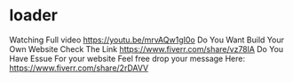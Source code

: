 # loader
Watching Full video https://youtu.be/mrvAQw1gI0o
Do You Want Build Your Own Website Check The Link https://www.fiverr.com/share/vz78lA
Do You Have Essue For your website Feel free drop your message Here: https://www.fiverr.com/share/2rDAVV
